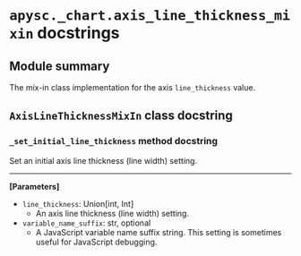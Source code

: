 # `apysc._chart.axis_line_thickness_mixin` docstrings

## Module summary

The mix-in class implementation for the axis `line_thickness` value.

## `AxisLineThicknessMixIn` class docstring

### `_set_initial_line_thickness` method docstring

Set an initial axis line thickness (line width) setting.<hr>

**[Parameters]**

- `line_thickness`: Union[int, Int]
  - An axis line thickness (line width) setting.
- `variable_name_suffix`: str, optional
  - A JavaScript variable name suffix string. This setting is sometimes useful for JavaScript debugging.